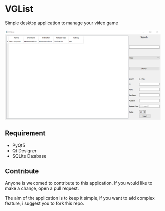 # VGList

Simple desktop application to manage your video game

![VGList](src/img/main.png)

## Requirement

* PyQt5
* Qt Designer
* SQLite Database

## Contribute

Anyone is welcomed to contribute to this application. If you would like to make a change, open a pull request.

The aim of the application is to keep it simple, if you want to add complex feature, i suggest you to fork this repo.